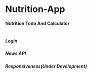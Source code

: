 # Nutrition-App

#### Nutrition Todo And Calculator
#
##### Login
##### News API
##### Responsiveness(Under Development)



